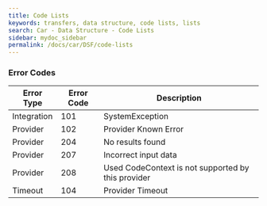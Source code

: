 ```yaml
---
title: Code Lists
keywords: transfers, data structure, code lists, lists
search: Car - Data Structure - Code Lists
sidebar: mydoc_sidebar
permalink: /docs/car/DSF/code-lists
---
```




### Error Codes




| **Error Type**	| **Error Code**	| **Description**					|
| --------------------- | --------------------- | ----------------------------------------------------- |
| Integration  		| 101          		| SystemException					|
| Provider     		| 102          		| Provider Known Error					|
| Provider     		| 204          		| No results found					|
| Provider     		| 207          		| Incorrect input data					|
| Provider     		| 208          		| Used CodeContext is not supported by this provider	|
| Timeout      		| 104          		| Provider Timeout					|

